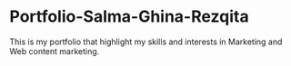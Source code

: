 # Portfolio-Salma-Ghina-Rezqita
This is my portfolio that highlight my skills and interests in Marketing and Web content marketing. 
